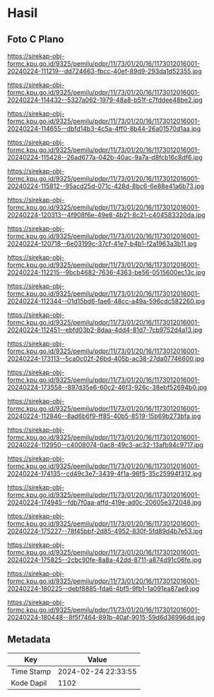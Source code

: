 # Hasil

## Foto C Plano

https://sirekap-obj-formc.kpu.go.id/9325/pemilu/pdpr/11/73/01/20/16/1173012016001-20240224-111219--dd724663-fbcc-40ef-89d9-293da1d52355.jpg

https://sirekap-obj-formc.kpu.go.id/9325/pemilu/pdpr/11/73/01/20/16/1173012016001-20240224-114432--5327a062-1979-48a8-b51f-c7fddee48be2.jpg

https://sirekap-obj-formc.kpu.go.id/9325/pemilu/pdpr/11/73/01/20/16/1173012016001-20240224-114655--dbfd14b3-4c5a-4ff0-8b44-26a01570d1aa.jpg

https://sirekap-obj-formc.kpu.go.id/9325/pemilu/pdpr/11/73/01/20/16/1173012016001-20240224-115428--26ad677a-042b-40ac-9a7a-d8fcb16c8df6.jpg

https://sirekap-obj-formc.kpu.go.id/9325/pemilu/pdpr/11/73/01/20/16/1173012016001-20240224-115812--95acd25d-071c-428d-8bc6-6e88e41a6b73.jpg

https://sirekap-obj-formc.kpu.go.id/9325/pemilu/pdpr/11/73/01/20/16/1173012016001-20240224-120313--4f908f6e-49e8-4b21-8c21-c404583320da.jpg

https://sirekap-obj-formc.kpu.go.id/9325/pemilu/pdpr/11/73/01/20/16/1173012016001-20240224-120718--6e03199c-37cf-41e7-b4b1-f2a1963a3b11.jpg

https://sirekap-obj-formc.kpu.go.id/9325/pemilu/pdpr/11/73/01/20/16/1173012016001-20240224-112215--9bcb4682-7636-4363-be56-0515600ec13c.jpg

https://sirekap-obj-formc.kpu.go.id/9325/pemilu/pdpr/11/73/01/20/16/1173012016001-20240224-112344--01d15bd6-fae6-48cc-a49a-596cdc582260.jpg

https://sirekap-obj-formc.kpu.go.id/9325/pemilu/pdpr/11/73/01/20/16/1173012016001-20240224-112451--ebfd03b2-8daa-4dd4-81d7-7cb9752d4a13.jpg

https://sirekap-obj-formc.kpu.go.id/9325/pemilu/pdpr/11/73/01/20/16/1173012016001-20240224-173113--5ca0c02f-26bd-405b-ac38-27da07746600.jpg

https://sirekap-obj-formc.kpu.go.id/9325/pemilu/pdpr/11/73/01/20/16/1173012016001-20240224-173558--897d35e6-60c2-46f3-926c-38ebf52694b0.jpg

https://sirekap-obj-formc.kpu.go.id/9325/pemilu/pdpr/11/73/01/20/16/1173012016001-20240224-112846--8ad6b6f9-ff85-40b5-8519-15b69b273bfa.jpg

https://sirekap-obj-formc.kpu.go.id/9325/pemilu/pdpr/11/73/01/20/16/1173012016001-20240224-112950--c4008074-0ac8-49c3-ac32-13afb94c9717.jpg

https://sirekap-obj-formc.kpu.go.id/9325/pemilu/pdpr/11/73/01/20/16/1173012016001-20240224-174135--cd49c3e7-3439-4f1a-96f5-35c25994f312.jpg

https://sirekap-obj-formc.kpu.go.id/9325/pemilu/pdpr/11/73/01/20/16/1173012016001-20240224-174945--fdb7f0aa-affd-419e-ad0c-20605e372048.jpg

https://sirekap-obj-formc.kpu.go.id/9325/pemilu/pdpr/11/73/01/20/16/1173012016001-20240224-175227--78f45bbf-2d85-4952-830f-5fd89d4b7e53.jpg

https://sirekap-obj-formc.kpu.go.id/9325/pemilu/pdpr/11/73/01/20/16/1173012016001-20240224-175825--2cbc90fe-8a8a-42dd-8711-a874d91c06fe.jpg

https://sirekap-obj-formc.kpu.go.id/9325/pemilu/pdpr/11/73/01/20/16/1173012016001-20240224-180225--debf8885-fda6-4bf5-9fb1-1a091ea87ae9.jpg

https://sirekap-obj-formc.kpu.go.id/9325/pemilu/pdpr/11/73/01/20/16/1173012016001-20240224-180448--8f5f7464-891b-40af-9015-59d6d36996dd.jpg


## Metadata

| Key        | Value               |
| ---------- | ------------------- |
| Time Stamp | 2024-02-24 22:33:55 |
| Kode Dapil | 1102                |



